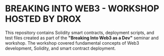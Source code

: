 # BREAKING INTO WEB3 - WORKSHOP HOSTED BY DROX
This repository contains Solidity smart contracts, deployment scripts, and test files created as part of the **"Breaking Into Web3 as a Dev"** seminar and workshop. The workshop covered fundamental concepts of Web3 development, Solidity, and smart contract deployment. 
